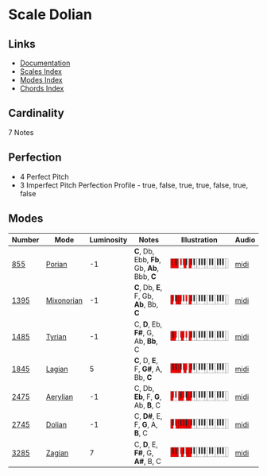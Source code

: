 # Scale Dolian

## Links

- [Documentation](README.md)
- [Scales Index](Scales.md)
- [Modes Index](Modes.md)
- [Chords Index](Chords.md)

## Cardinality

7 Notes

## Perfection

- 4 Perfect Pitch
- 3 Imperfect Pitch
Perfection Profile - true, false, true, true, false, true, false

## Modes

| Number | Mode | Luminosity | Notes | Illustration | Audio |
|--------|------|------------|-------|--------------|-------|
| [855](https://ianring.com/musictheory/scales/855) | [Porian](ModePorian.md) | -1 | **C**, Db, Ebb, **Fb**, Gb, **Ab**, Bbb, **C** | ![CNaturalPorian](ModeCNaturalPorian.png) | [midi](https://github.com/edipermadi/music/blob/main/docs/ModeCNaturalPorian.mid?raw=true) | 
| [1395](https://ianring.com/musictheory/scales/1395) | [Mixonorian](ModeMixonorian.md) | -1 | **C**, Db, **E**, F, Gb, **Ab**, Bb, **C** | ![CNaturalMixonorian](ModeCNaturalMixonorian.png) | [midi](https://github.com/edipermadi/music/blob/main/docs/ModeCNaturalMixonorian.mid?raw=true) | 
| [1485](https://ianring.com/musictheory/scales/1485) | [Tyrian](ModeTyrian.md) | -1 | C, **D**, Eb, **F#**, G, Ab, **Bb**, C | ![CNaturalTyrian](ModeCNaturalTyrian.png) | [midi](https://github.com/edipermadi/music/blob/main/docs/ModeCNaturalTyrian.mid?raw=true) | 
| [1845](https://ianring.com/musictheory/scales/1845) | [Lagian](ModeLagian.md) | 5 | **C**, D, **E**, F, **G#**, A, Bb, **C** | ![CNaturalLagian](ModeCNaturalLagian.png) | [midi](https://github.com/edipermadi/music/blob/main/docs/ModeCNaturalLagian.mid?raw=true) | 
| [2475](https://ianring.com/musictheory/scales/2475) | [Aerylian](ModeAerylian.md) | -1 | C, Db, **Eb**, F, **G**, Ab, **B**, C | ![CNaturalAerylian](ModeCNaturalAerylian.png) | [midi](https://github.com/edipermadi/music/blob/main/docs/ModeCNaturalAerylian.mid?raw=true) | 
| [2745](https://ianring.com/musictheory/scales/2745) | [Dolian](ModeDolian.md) | -1 | C, **D#**, E, F, **G**, A, **B**, C | ![CNaturalDolian](ModeCNaturalDolian.png) | [midi](https://github.com/edipermadi/music/blob/main/docs/ModeCNaturalDolian.mid?raw=true) | 
| [3285](https://ianring.com/musictheory/scales/3285) | [Zagian](ModeZagian.md) | 7 | C, **D**, E, **F#**, G, **A#**, B, C | ![CNaturalZagian](ModeCNaturalZagian.png) | [midi](https://github.com/edipermadi/music/blob/main/docs/ModeCNaturalZagian.mid?raw=true) | 
